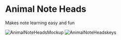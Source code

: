 # Animal Note Heads
Makes note learning easy and fun

![AnimalNoteHeadsMockup](https://raw.githubusercontent.com/andreaslarsen/animalnoteheads/gh-pages/assets/img/AnimalNoteHeadsMockup.png)
![AnimalNoteHeadskeys](https://raw.githubusercontent.com/andreaslarsen/animalnoteheads/gh-pages/assets/img/AnimalNoteHeadsKey.png)
